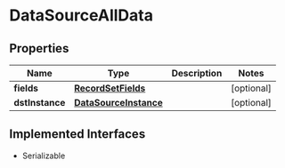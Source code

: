 

# DataSourceAllData


## Properties

Name | Type | Description | Notes
------------ | ------------- | ------------- | -------------
**fields** | [**RecordSetFields**](RecordSetFields.md) |  |  [optional]
**dstInstance** | [**DataSourceInstance**](DataSourceInstance.md) |  |  [optional]


## Implemented Interfaces

* Serializable


